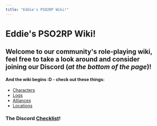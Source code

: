 ```yaml
---
title: "Eddie's PSO2RP Wiki!"
---
```



# Eddie's PSO2RP Wiki!



## Welcome to our community's role-playing wiki, feel free to take a look around and consider joining our Discord (*at the bottom of the page*)!

#### And the wiki begins :D - check out these things:
- [Characters](SubIndexes/Characters/Characters.md)
- [Logs](SubIndexes/Logs/LogsIndex.md)
- [Alliances](SubIndexes/Alliances/Alliances.md)
- [Locations](SubIndexes/Places/Locations.md)


### The Discord [Checklist](OffTopicIndexes/DiscordChecklist.md)!
